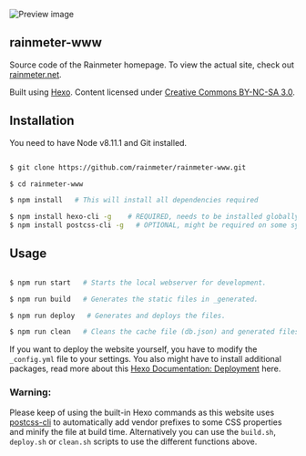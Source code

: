 ![Preview image](https://i.imgur.com/5F1eYda.png)

## rainmeter-www
Source code of the Rainmeter homepage. To view the actual site, check out [rainmeter.net](http://rainmeter.net).


Built using [Hexo](https://github.com/hexojs/hexo). Content licensed under [Creative Commons BY-NC-SA 3.0](http://creativecommons.org/licenses/by-nc-sa/3.0/).

  
  

## Installation

  

You need to have Node v8.11.1 and Git installed.

  

``` bash

$ git clone https://github.com/rainmeter/rainmeter-www.git

$ cd rainmeter-www

$ npm install   # This will install all dependencies required

$ npm install hexo-cli -g    # REQUIRED, needs to be installed globally to make Hexo run properly
$ npm install postcss-cli -g   # OPTIONAL, might be required on some systems

```

  

## Usage

  

``` bash

$ npm run start   # Starts the local webserver for development.

$ npm run build   # Generates the static files in _generated.

$ npm run deploy   # Generates and deploys the files.

$ npm run clean   # Cleans the cache file (db.json) and generated files (public).

```

  

If you want to deploy the website yourself, you have to modify the `_config.yml` file to your settings. You also might have to install additional packages, read more about this [Hexo Documentation: Deployment](https://hexo.io/docs/deployment) here.
  
### Warning:
Please keep of using the built-in Hexo commands as this website uses [postcss-cli](https://github.com/postcss/postcss-cli) to automatically add vendor prefixes to some CSS properties and minify the file at build time. Alternatively you can use the `build.sh`, `deploy.sh` or `clean.sh` scripts to use the different functions above.
